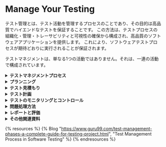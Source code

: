 # Manage Your Testing

テスト管理とは、テスト活動を管理するプロセスのことであり、その目的は高品質でハイエンドなテストを保証することです。
この方法は、テストプロセスの組織化・管理・トレーサビリティと可視性の確保から構成され、高品質のソフトウェアアプリケーションを提供します。
これにより、ソフトウェアテストプロセスが期待どおりに実行されることが保証されます。

テストマネジメントは、単なる1つの活動ではありません。それは、一連の活動で構成されています。


<details>
<summary><strong>テストマネジメントプロセス</strong></summary>

---
テストマネジメントプロセスとは、ソフトウェアのテスト活動を最初から最後まで管理する手順である。
テストマネジメントプロセスは、プロジェクトサイクル全体を通して、計画、制御、追跡、監視の機能を提供する。
このプロセスには、テストの計画、設計、テストの実行など、いくつかの活動が含まれます。それは、ソフトウェアテストプロセスに初期の計画と規律を与える。

テストマネジメントプロセスには、主に2つの部分がある

- 計画
  - 計画 リスク分析
  - テスト見積もり
  - テスト計画
  - テスト実施体制
- テスト実行
  - テスト監視と管理
  - 課題管理
  - テスト報告・評価

---
</details>

<details>
<summary><strong>プランニング</strong></summary>

---
リスク分析・解決
リスクとは、ある行動や活動から生じる潜在的な損失（望ましくない結果、しかし必ずしもそうではない）である。
リスク分析は、プロジェクトを開始する前にテスト担当者が考慮すべき最初のステップである。
すべてのプロジェクトはリスクを含む可能性があるため、早期にリスクを検出しその解決策を特定することは、
テストマネージャが将来の潜在的な損失を回避し、プロジェクトのコストを削減するのに役立ちます。

詳細:https://www.guru99.com/how-precaution-becomes-cure-risk-analysis-and-solutions-in-test-management.html

---
</details>

<details>
<summary><strong>テスト見積もり</strong></summary>

---

見積もりとは予測や予想のことである。
すなわち、テスト見積もりとは、あるタスクが完了するまでにどれくらいの時間がかかるかをおおよそ決定することである。
テストの工数を見積もることは、テストマネジメントにおける主要かつ重要なタスクの一つである。

正確なテストの見積もりは、テストマネージャの注意下にあるタスクの計画、実行、監視において、
より正確なスケジューリングを可能にし、より自信を持って結果を実現できるようにします。

詳細:https://www.guru99.com/an-expert-view-on-test-estimation.html

---
</details>

</details>

<details>
<summary><strong>テスト計画</strong></summary>

---

テスト計画とは、意図されたテスト活動の範囲、アプローチ、リソース、およびスケジュールを記述した文書と定義できる。
完全なテスト計画がないと、プロジェクトは失敗する可能性があります。テスト計画は、大規模なソフトウェアシステム開発において特に重要です。
ソフトウェアテストでは、テスト計画は、次のような、今後のテスト作業に関する詳細なテスト情報を提供します。

- テスト戦略
- テストの目的
- 終了/中断の基準
- リソース計画
- テストの成果物

詳細:https://www.guru99.com/what-everybody-ought-to-know-about-test-planing.html

---
</details>

<details>
<summary><strong>テストのモニタリングとコントロール</strong></summary>

---

プロジェクトがリソース不足あるいはタイムスケジュールを超過といった事態を引き起こさないようにするためにもテスト活動の監視と制御を行う必要があります。
テストモニタリングとコントロールは、前述の要素を守るために必要なすべての指標を監督するプロセスを指します。

- モニタリング
プロジェクト活動に関する情報を収集し、記録し、報告するプロセスであり、実際に行う活動としては以下の通りである。
・プロジェクトの目標、または、プロジェクトのパフォーマンス標準を定義する。
・プロジェクトのパフォーマンスを観察し、実際のパフォーマンスと計画されたパフォーマンスの期待値を比較する。
・プロジェクトで発生した問題点を記録し、報告する。

- コントロール
プロジェクトコントロールは、実際のパフォーマンスを計画されたパフォーマンスに近づけるために、モニタリング活動からのデータを使用するプロセスである。
テストマネージャは、計画からの逸脱を修正するためのアクションを行い、プロジェクトの状況に応じて計画を調整する必要があります。

---
</details>


<details>
<summary><strong>問題処理方法</strong></summary>

---
リスクが顕在化した時、それは問題が発生したことを意味する。
具体的には、納期遅延・予算超過・顧客の信頼損壊といったものが挙げられる。
そしてそういった問題への対処ができなければプロジェクト成果に影響が出ます。
詳細: https://www.guru99.com/issue-management-in-your-testing-project.html

---
</details>


<details>
<summary><strong>レポートと評価</strong></summary>

---
プロジェクト後は、何をしたかを振り返るべきです。

テスト評価報告書:
テストの結果を、テストカバレッジや終了基準などの観点から記述します。
テスト評価で使用するデータは、テスト結果データ、テスト結果サマリを元に作成します。

---
</details>

<details>
<summary><strong>その他関連資料</strong></summary>

---
ソフトウェアテストにおけるテスト実施体制：https://www.guru99.com/how-to-organize-a-test-team.html

---
</details>




{% resources %}
  {% Blog "https://www.guru99.com/test-management-phases-a-complete-guide-for-testing-project.html", "Test Management Process in Software Testing" %}
{% endresources %}